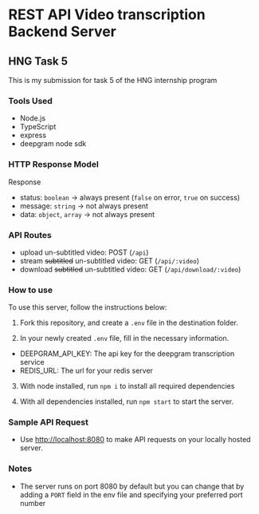 # REST API Video transcription Backend Server
## HNG Task 5
This is my submission for task 5 of the HNG internship program

### Tools Used
- Node.js
- TypeScript
- express
- deepgram node sdk

### HTTP Response Model
Response
- status: `boolean` -> always present (`false` on error, `true` on success)
- message: `string` -> not always present
- data: `object`, `array` -> not always present

### API Routes
- upload un-subtitled video: POST (`/api`)
- stream ~~subtitled~~ un-subtitled  video: GET (`/api/:video`)
- download ~~subtitled~~ un-subtitled video: GET (`/api/download/:video`)

### How to use
To use this server, follow the instructions below:
1. Fork this repository, and create a `.env` file in the destination folder.

2. In your newly created `.env` file, fill in the necessary information.
- DEEPGRAM_API_KEY: The api key for the deepgram transcription service
- REDIS_URL: The url for your redis server

3. With node installed, run `npm i` to install all required dependencies

4. With all dependencies installed, run `npm start` to start the server.

### Sample API Request
- Use [http://localhost:8080](http://localhost:8080) to make API requests on your locally hosted server.

### Notes
- The server runs on port 8080 by default but you can change that by adding a `PORT` field in the env file and specifying your preferred port number


